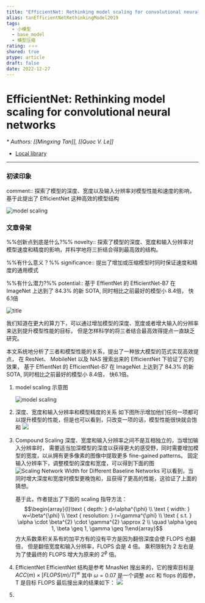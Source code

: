 ```yaml
---
title: "EfficientNet: Rethinking model scaling for convolutional neural networks"
alias: tanEfficientNetRethinkingModel2019
tags:
  - 小模型
  - base_model
  - 模型压缩
rating: ⭐⭐⭐
shared: true
ptype: article
draft: false
date: 2022-12-27
---
```



# EfficientNet: Rethinking model scaling for convolutional neural networks
<cite>* Authors: [[Mingxing Tan]], [[Quoc V. Le]]</cite>


* [Local library](zotero://select/items/1_C9W5RKJ9)

***

### 初读印象

comment:: 探索了模型的深度、宽度以及输入分辨率对模型性能和速度的影响，基于此提出了 EfficientNet 这种高效的模型结构


   ![model scaling](https://markdown-imagebed.oss-cn-beijing.aliyuncs.com/imgs/20210508160639.png)

### 文章骨架
%%创新点到底是什么?%%
novelty:: 探索了模型的深度、宽度和输入分辨率对模型速度和精度的影响，并科学地将三折结合得到最高效的结构。

%%有什么意义？%%
significance:: 提出了增加或压缩模型时同时保证速度和精度的通用模式

%%有什么潜力?%% 
potential::   基于 EffientNet 的 EfficientNet-B7 在 ImageNet 上达到了 84.3% 的新 SOTA, 同时相比之前最好的模型小 8.4倍， 快6.1倍

![title](https://markdown-imagebed.oss-cn-beijing.aliyuncs.com/imgs/20210508155942.png)

我们知道在更大的算力下，可以通过增加模型的深度、宽度或者增大输入的分辨率来达到提升模型性能的目标， 但是怎样科学的将三者结合最高效得提点一直缺乏研究。

本文系统地分析了三者和模型性能的关系，提出了一种放大模型的范式实现高效提点， 在 ResNet、 MobileNet 以及 NAS 搜索出来的 EfficientNet 下验证了它的效果， 基于 EffientNet 的 EfficientNet-B7 在 ImageNet 上达到了 84.3% 的新 SOTA, 同时相比之前最好的模型小 8.4倍， 快6.1倍。

1. model scaling 示意图

   ![model scaling](https://markdown-imagebed.oss-cn-beijing.aliyuncs.com/imgs/20210508160639.png)

2. 深度、宽度和输入分辨率和模型精度的关系
   如下图所示增加他们任何一项都可以提升模型的性能，但是也可以看到，只改变一项的话，模型性能很快就会饱和
![](https://markdown-imagebed.oss-cn-beijing.aliyuncs.com/imgs/20210508160726.png)
3. Compound Scaling
  深度、宽度和输入分辨率之间不是互相独立的，当增加输入分辨率时， 需要适当加深模型的深度以获得更大的感受野，同时需要增加模型的宽度，以从拥有更多像素的图像中提取更多 fine-gained patterns。
  固定输入分辨率下，调整模型的深度和宽度，可以得到下面的图
   ![Scaling Network Width for Different Baseline Networks](https://markdown-imagebed.oss-cn-beijing.aliyuncs.com/imgs/20210508161310.png)
   可以看到，当同时增大深度和宽度时模型更晚饱和，且获得了更高的性能，这验证了上面的猜想。
   
   基于此，作者提出了下面的 scaling 指导方法：
   $$\begin{array}{l}\text { depth: } d=\alpha^{\phi} \\ \text { width: } w=\beta^{\phi} \\ \text { resolution: } r=\gamma^{\phi} \\ \text { s.t. } \alpha \cdot \beta^{2} \cdot \gamma^{2} \approx 2 \\ \quad \alpha \geq 1, \beta \geq 1, \gamma \geq 1\end{array}$$
   方大系数乘积关系有的加平方有的没有平方是因为翻倍深度会使 FLOPS 也翻倍， 但是翻倍宽度和输入分辨率，FLOPS 会是 4 倍。 乘积限制为 2 左右是为了使最终的 FLOPS 增大为原来的 $2^\phi$ 倍。
4. EfficientNet
   EfficientNet 结构是参考 MnasNet 搜出来的，它的搜索目标是 $A C C(m) \times[F L O P S(m) / T]^{w}$ 其中 $\omega=0.07$ 是一个调整 acc 和 flops 的超参， T 是目标 FLOPS
   最后搜出来的结果如下：
   ![](https://markdown-imagebed.oss-cn-beijing.aliyuncs.com/imgs/20210508162402.png)

5. 






